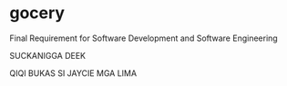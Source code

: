 # gocery
 Final Requirement for Software Development and Software Engineering

 SUCKANIGGA DEEK

QIQI BUKAS SI JAYCIE MGA LIMA